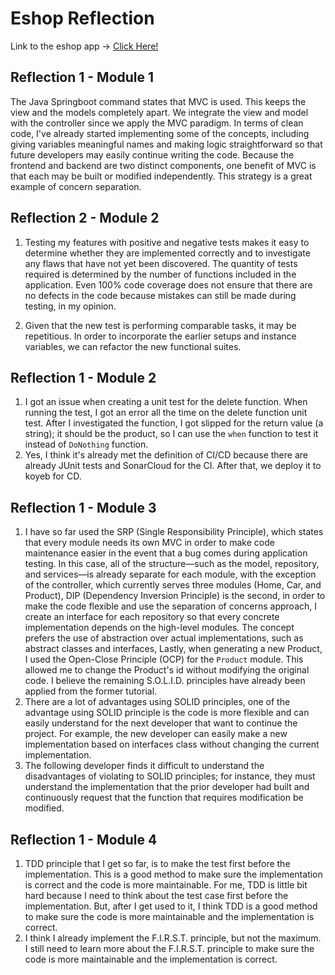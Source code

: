 # Eshop Reflection

Link to the eshop app -> [Click Here!](https://adprogeshop-adammoheshop.koyeb.app/product/list)

## Reflection 1 - Module 1
The Java Springboot command states that MVC is used. This keeps the view and the models completely apart. We integrate the view and model with the controller since we apply the MVC paradigm. In terms of clean code, I've already started implementing some of the concepts, including giving variables meaningful names and making logic straightforward so that future developers may easily continue writing the code.  Because the frontend and backend are two distinct components, one benefit of MVC is that each may be built or modified independently. This strategy is a great example of concern separation.

## Reflection 2 - Module 2
1. Testing my features with positive and negative tests makes it easy to determine whether they are implemented correctly and to investigate any flaws that have not yet been discovered. The quantity of tests required is determined by the number of functions included in the application. Even 100% code coverage does not ensure that there are no defects in the code because mistakes can still be made during testing, in my opinion.

2. Given that the new test is performing comparable tasks, it may be repetitious. In order to incorporate the earlier setups and instance variables, we can refactor the new functional suites.

## Reflection 1 - Module 2
1. I got an issue when creating a unit test for the delete function. When running the test, I got an error all the time on the delete function unit test. After I investigated the function, I got slipped for the return value (a string); it should be the product, so I can use the `when` function to test it instead of `DoNothing` function.
2. Yes, I think it's already met the definition of CI/CD because there are already JUnit tests and SonarCloud for the CI. After that, we deploy it to koyeb for CD.

## Reflection 1 - Module 3
1. I have so far used the SRP (Single Responsibility Principle), which states that every module needs its own MVC in order to make code maintenance easier in the event that a bug comes during application testing. In this case, all of the structure—such as the model, repository, and services—is already separate for each module, with the exception of the controller, which currently serves three modules (Home, Car, and Product), DIP (Dependency Inversion Principle) is the second, in order to make the code flexible and use the separation of concerns approach, I create an interface for each repository so that every concrete implementation depends on the high-level modules. The concept prefers the use of abstraction over actual implementations, such as abstract classes and interfaces, Lastly, when generating a new Product, I used the Open-Close Principle (OCP) for the `Product` module. This allowed me to change the Product's id without modifying the original code. I believe the remaining S.O.L.I.D. principles have already been applied from the former tutorial.
2. There are a lot of advantages using SOLID principles, one of the advantage using SOLID principle is the code is more flexible and can easily understand for the next developer that want to continue the project. For example, the new developer can easily make a new implementation based on interfaces class without changing the current implementation.
3. The following developer finds it difficult to understand the disadvantages of violating to SOLID principles; for instance, they must understand the implementation that the prior developer had built and continuously request that the function that requires modification be modified. 

## Reflection 1 - Module 4
1. TDD principle that I get so far, is to make the test first before the implementation. This is a good method to make sure the implementation is correct and the code is more maintainable. For me, TDD is little bit hard because I need to think about the test case first before the implementation. But, after I get used to it, I think TDD is a good method to make sure the code is more maintainable and the implementation is correct.
2. I think I already implement the F.I.R.S.T. principle, but not the maximum. I still need to learn more about the F.I.R.S.T. principle to make sure the code is more maintainable and the implementation is correct.